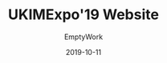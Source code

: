 ---
title: UKIMExpo'19 Website
author: EmptyWork
date: 2019-10-11
endDate: 2019-10-28
tags: ["project"]
image: /images/expo.jpg
description: A showcase website for promoting Informatics Faculty of Christian University of Indonesia, Moluccas
linkDemo: https://emptywork.github.io/UKIMexpo/
linkCode: https://github.com/EmptyWork/UKIMexpo
---